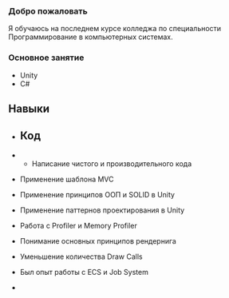### Добро пожаловать

Я обучаюсь на последнем курсе колледжа по специальности Программирование в компьютерных системах.

### Основное занятие

- Unity
- C#

## Навыки

- ## Код
- - Написание чистого и производительного кода
- Применение шаблона MVC
- Применение принципов ООП и SOLID в Unity
- Применение паттернов проектирования в Unity

- Работа с Profiler и Memory Profiler
- Понимание основных принципов рендернига
- Уменьшение количества Draw Calls

- Был опыт работы с ECS и Job System

- 

